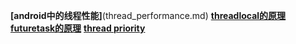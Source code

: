 **[android中的线程性能]**(thread_performance.md)
**[threadlocal的原理](threadlocal.md)**
**[futuretask的原理](futuretask.md)**
**[thread priority](thred_priority.md)**